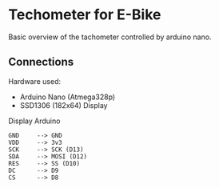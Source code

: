 # Techometer for E-Bike

Basic overview of the tachometer controlled by arduino nano.

## Connections

Hardware used:
- Arduino Nano (Atmega328p)
- SSD1306 (182x64) Display

Display		Arduino

	GND		-->	GND
	VDD		--> 3v3
	SCK		-->	SCK (D13)
	SDA		--> MOSI (D12)
	RES		--> SS (D10)
	DC		--> D9
	CS 		--> D8